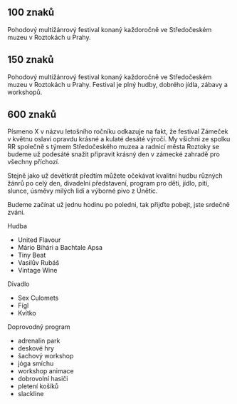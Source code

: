 ## 100 znaků

Pohodový multižánrový festival konaný každoročně ve Středočeském muzeu v Roztokách u Prahy.

## 150 znaků

Pohodový multižánrový festival konaný každoročně ve Středočeském muzeu v Roztokách u Prahy. Festival je plný hudby, dobrého jídla, zábavy a workshopů.

## 600 znaků

Písmeno X v názvu letošního ročníku odkazuje na fakt, že festival Zámeček v květnu oslaví opravdu krásné a kulaté desáté výročí. My všichni ze spolku RR společně s týmem Středočeského muzea a radnicí města Roztoky se budeme už podesáté snažit připravit krásný den v zámecké zahradě pro všechny příchozí.

Stejně jako už devětkrát předtím můžete očekávat kvalitní hudbu různých žánrů po celý den, divadelní představení, program pro děti, jídlo, pití, slunce, úsměvy milých lidí a výborné pivo z Únětic.

Budeme začínat už jednu hodinu po poledni, tak přijďte pobejt, jste srdečně zváni.

Hudba

- United Flavour
- Mário Bihári a Bachtale Apsa
- Tiny Beat
- Vasilův Rubáš
- Vintage Wine

Divadlo

- Sex Culomets
- Fígl
- Kvítko

Doprovodný program

- adrenalin park
- deskové hry
- šachový workshop
- jóga smíchu
- workshop animace
- dobrovolní hasiči
- pletení košíků
- slackline
